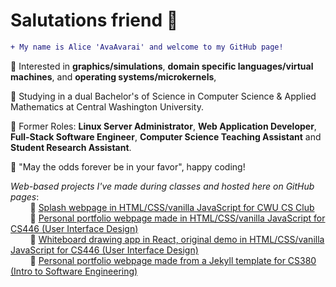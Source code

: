 # Salutations friend 🖖
```diff
+ My name is Alice 'AvaAvarai' and welcome to my GitHub page!
```
🔹 Interested in **graphics/simulations**, **domain specific languages/virtual machines**, and **operating systems/microkernels**,  

🔹 Studying in a dual Bachelor's of Science in Computer Science & Applied Mathematics at Central Washington University.  

🔹 Former Roles: **Linux Server Administrator**, **Web Application Developer**, **Full-Stack Software Engineer**, **Computer Science Teaching Assistant** and **Student Research Assistant**.  

🎲 "May the odds forever be in your favor", happy coding!

*Web-based projects I've made during classes and hosted here on GitHub pages*:  
&nbsp;&nbsp;&nbsp;&nbsp;&nbsp;&nbsp;&nbsp;&nbsp;🔹 [Splash webpage in HTML/CSS/vanilla JavaScript for CWU CS Club](https://cwu-cs-club.github.io/club-webpage-splash/)  
&nbsp;&nbsp;&nbsp;&nbsp;&nbsp;&nbsp;&nbsp;&nbsp;🔹 [Personal portfolio webpage made in HTML/CSS/vanilla JavaScript for CS446 (User Interface Design)](https://avaavarai.github.io/cs446-portfolio-webpage/)  
&nbsp;&nbsp;&nbsp;&nbsp;&nbsp;&nbsp;&nbsp;&nbsp;🔹 [Whiteboard drawing app in React, original demo in HTML/CSS/vanilla JavaScript for CS446 (User Interface Design)](https://avaavarai.github.io/CS446_MapMaker/)  
&nbsp;&nbsp;&nbsp;&nbsp;&nbsp;&nbsp;&nbsp;&nbsp;🔹 [Personal portfolio webpage made from a Jekyll template for CS380 (Intro to Software Engineering)](https://avaavarai.github.io/AvaAvarai.github.io.CS380/)  
